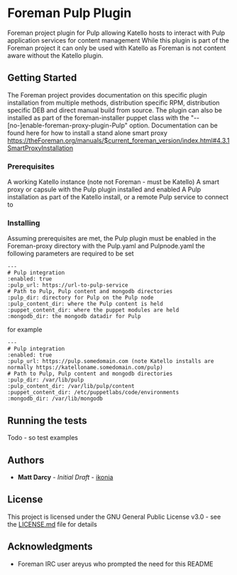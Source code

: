 #  Foreman Pulp Plugin

Foreman project plugin for Pulp allowing Katello hosts to interact with Pulp application services for content management
While this plugin is part of the Foreman project it can only be used with Katello as Foreman is not content aware without the Katello plugin.

## Getting Started

The Foreman project provides documentation on this specific plugin installation from multiple methods, distribution specific RPM, distribution specific DEB and direct manual build from source. 
The plugin can also be installed as part of the foreman-installer puppet class with the "--[no-]enable-foreman-proxy-plugin-Pulp" option.
Documentation can be found here for how to install a stand alone smart proxy https://theForeman.org/manuals/$current_foreman_version/index.html#4.3.1SmartProxyInstallation

### Prerequisites

A working Katello instance (note not Foreman - must be Katello)
A smart proxy or capsule with the Pulp plugin installed and enabled
A Pulp installation as part of the Katello install, or a remote Pulp service to connect to


### Installing

Assuming prerequisites are met, the Pulp plugin must be enabled in the Foreman-proxy directory with the Pulp.yaml and Pulpnode.yaml
the following parameters are required to be set

```
---
# Pulp integration
:enabled: true
:pulp_url: https://url-to-pulp-service
# Path to Pulp, Pulp content and mongodb directories
:pulp_dir: directory for Pulp on the Pulp node
:pulp_content_dir: where the Pulp content is held
:puppet_content_dir: where the puppet modules are held
:mongodb_dir: the mongodb datadir for Pulp

```

for example

```
---
# Pulp integration
:enabled: true
:pulp_url: https://pulp.somedomain.com (note Katello installs are normally https://katelloname.somedomain.com/pulp)
# Path to Pulp, Pulp content and mongodb directories
:pulp_dir: /var/lib/pulp
:pulp_content_dir: /var/lib/pulp/content
:puppet_content_dir: /etc/puppetlabs/code/environments
:mongodb_dir: /var/lib/mongodb

```

## Running the tests

Todo - so test examples


## Authors

* **Matt Darcy** - *Initial Draft* - [ikonia](https://github.com/ikonia)


## License

This project is licensed under the GNU General Public License v3.0 - see the [LICENSE.md](LICENSE.md) file for details

## Acknowledgments

* Foreman IRC user areyus who prompted the need for this README
